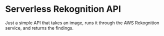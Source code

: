 # Serverless Rekognition API
Just a simple API that takes an image, runs it through the AWS Rekognition service, and returns the findings.
